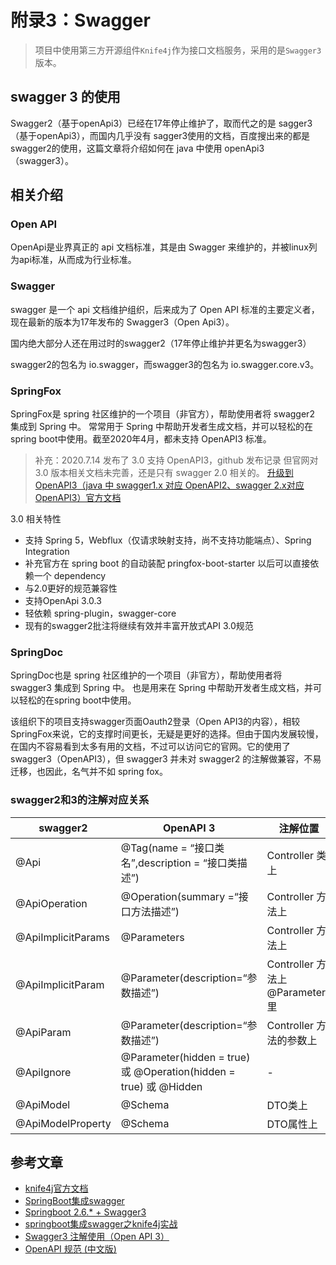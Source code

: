 # 附录3：Swagger

> 项目中使用第三方开源组件`Knife4j`作为接口文档服务，采用的是`Swagger3`版本。
## swagger 3 的使用
Swagger2（基于openApi3）已经在17年停止维护了，取而代之的是 sagger3（基于openApi3），而国内几乎没有 sagger3使用的文档，百度搜出来的都是swagger2的使用，这篇文章将介绍如何在 java 中使用 openApi3（swagger3）。

## 相关介绍
### Open API
OpenApi是业界真正的 api 文档标准，其是由 Swagger 来维护的，并被linux列为api标准，从而成为行业标准。

### Swagger
swagger 是一个 api 文档维护组织，后来成为了 Open API 标准的主要定义者，现在最新的版本为17年发布的 Swagger3（Open Api3）。

国内绝大部分人还在用过时的swagger2（17年停止维护并更名为swagger3）

swagger2的包名为 io.swagger，而swagger3的包名为 io.swagger.core.v3。

### SpringFox
SpringFox是 spring 社区维护的一个项目（非官方），帮助使用者将 swagger2 集成到 Spring 中。 常常用于 Spring 中帮助开发者生成文档，并可以轻松的在spring boot中使用。截至2020年4月，都未支持 OpenAPI3 标准。

> 补充：2020.7.14 发布了 3.0 支持 OpenAPI3，github 发布记录 但官网对 3.0 版本相关文档未完善，还是只有 swagger 2.0 相关的。
[升级到 OpenAPI3（java 中 swagger1.x 对应 OpenAPI2、swagger 2.x对应OpenAPI3）官方文档](https://github.com/swagger-api/swagger-core/wiki/Swagger-2.X---Annotations#quick-annotation-overview)

3.0 相关特性
- 支持 Spring 5，Webflux（仅请求映射支持，尚不支持功能端点）、Spring Integration
- 补充官方在 spring boot 的自动装配 pringfox-boot-starter 以后可以直接依赖一个 dependency
- 与2.0更好的规范兼容性
- 支持OpenApi 3.0.3
- 轻依赖 spring-plugin，swagger-core
- 现有的swagger2批注将继续有效并丰富开放式API 3.0规范

### SpringDoc
SpringDoc也是 spring 社区维护的一个项目（非官方），帮助使用者将 swagger3 集成到 Spring 中。 也是用来在 Spring 中帮助开发者生成文档，并可以轻松的在spring boot中使用。

该组织下的项目支持swagger页面Oauth2登录（Open API3的内容），相较 SpringFox来说，它的支撑时间更长，无疑是更好的选择。但由于国内发展较慢，在国内不容易看到太多有用的文档，不过可以访问它的官网。它的使用了 swagger3（OpenAPI3），但 swagger3 并未对 swagger2 的注解做兼容，不易迁移，也因此，名气并不如 spring fox。

### swagger2和3的注解对应关系
| swagger2           | OpenAPI 3                                                       | 注解位置                         |
|--------------------|-----------------------------------------------------------------|------------------------------|
| @Api               | @Tag(name = “接口类名”,description = “接口类描述”)                       | Controller 类上                |
| @ApiOperation      | @Operation(summary =“接口方法描述”)                                   | Controller 方法上               |
| @ApiImplicitParams | @Parameters                                                     | Controller 方法上               |
| @ApiImplicitParam  | @Parameter(description=“参数描述”)                                  | Controller 方法上 @Parameters 里 |
| @ApiParam          | @Parameter(description=“参数描述”)                                  | Controller 方法的参数上            |
| @ApiIgnore         | @Parameter(hidden = true) 或 @Operation(hidden = true) 或 @Hidden | -                            |
| @ApiModel          | @Schema                                                         | DTO类上                        |
| @ApiModelProperty  | @Schema                                                         | DTO属性上                       |


## 参考文章
- [knife4j官方文档](https://doc.xiaominfo.com/knife4j)
- [SpringBoot集成swagger](https://blog.csdn.net/lsqingfeng/article/details/123678701)
- [Springboot 2.6.* + Swagger3](https://blog.csdn.net/yao22yao/article/details/125207679)
- [springboot集成swagger之knife4j实战](https://www.cnblogs.com/dxiaodang/p/14603610.html)
- [Swagger3 注解使用（Open API 3）](https://blog.csdn.net/qq_35425070/article/details/105347336)
- [OpenAPI 规范 (中文版)](https://openapi.apifox.cn/)
